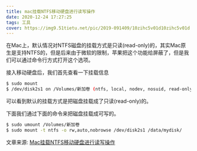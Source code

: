 ```yaml
---
title: mac挂载NTFS移动硬盘进行读写操作
date: 2020-12-24 17:27:25
tags: 工具
cover: https://img9.51tietu.net/pic/2019-091409/10zihc5v01d10zihc5v01d.jpg
---
```


在Mac上，默认情况对NTFS磁盘的挂载方式是只读(read-only)的，其实Mac原生是支持NTFS的，但是后来由于微软的限制，苹果把这个功能给屏蔽了，但是我们可以通过命令行方式打开这个选项。

接入移动硬盘后，我们首先查看一下挂载信息

```bash
$ sudo mount
$ /dev/disk2s1 on /Volumes/新加卷 (ntfs, local, nodev, nosuid, read-only, noowners)
```

可以看到默认的挂载方式是把磁盘挂载成了只读(read-only)的。

下面我们通过下面的命令来把磁盘挂载成可写的。

```bash
$ sudo umount /Volumes/新加卷
$ sudo mount -t ntfs -o rw,auto,nobrowse /dev/disk2s1 /data/mydisk/
```

文章来源: [Mac挂载NTFS移动硬盘进行读写操作](https://www.jianshu.com/p/1b25ab5a401f)